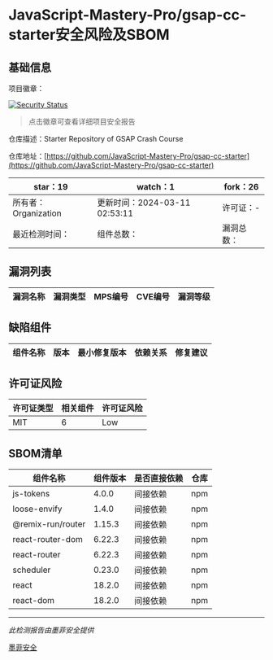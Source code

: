 # JavaScript-Mastery-Pro/gsap-cc-starter安全风险及SBOM

## 基础信息

项目徽章：

[![Security Status](https://www.murphysec.com/platform3/v31/badge/1769813104655876096.svg)](https://www.murphysec.com/console/report/1769812938586603520/1769813104655876096)

> 点击徽章可查看详细项目安全报告

仓库描述：Starter Repository of GSAP Crash Course

仓库地址：[https://github.com/JavaScript-Mastery-Pro/gsap-cc-starter](https://github.com/JavaScript-Mastery-Pro/gsap-cc-starter)

| star：19 | watch：1 | fork：26 |
| ----------- | -------------- | ------------ |
| 所有者：Organization | 更新时间：2024-03-11 02:53:11 | 许可证：- |
| 最近检测时间： | 组件总数： | 漏洞总数： |




## 漏洞列表

| 漏洞名称 | 漏洞类型 | MPS编号 | CVE编号 | 漏洞等级 |
| ------- | ------ | ------- | ------ | ----- |





## 缺陷组件

| 组件名称 | 版本 | 最小修复版本 | 依赖关系 | 修复建议 |
| -------- | ---- | ------------ | -------- | -------- |





## 许可证风险

| 许可证类型 | 相关组件 | 许可证风险 |
| ---------- | -------- | ---------- |
|MIT|6|Low|




## SBOM清单

| 组件名称 | 组件版本 | 是否直接依赖 | 仓库 |
| -------- | -------- | ------------ | ---- |
|js-tokens|4.0.0|间接依赖|npm|
|loose-envify|1.4.0|间接依赖|npm|
|@remix-run/router|1.15.3|间接依赖|npm|
|react-router-dom|6.22.3|间接依赖|npm|
|react-router|6.22.3|间接依赖|npm|
|scheduler|0.23.0|间接依赖|npm|
|react|18.2.0|间接依赖|npm|
|react-dom|18.2.0|间接依赖|npm|


------

*此检测报告由墨菲安全提供*

[墨菲安全](www.murphysec.com)